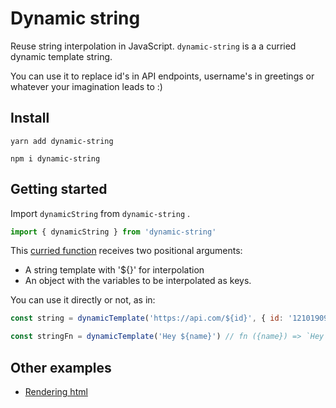 # Dynamic string
Reuse string interpolation in JavaScript. `dynamic-string` is a a curried dynamic template string. 

You can use it to replace id's in API endpoints, username's in greetings or whatever your imagination leads to :)

## Install

`yarn add dynamic-string`

`npm i dynamic-string`

## Getting started
Import `dynamicString` from `dynamic-string` .

```js
import { dynamicString } from 'dynamic-string'
```

This [curried function](https://en.wikipedia.org/wiki/Currying) receives two positional arguments:

- A string template with '${}' for interpolation
- An object with the variables to be interpolated as keys. 

You can use it directly or not, as in:

```js
const string = dynamicTemplate('https://api.com/${id}', { id: '12101909' }) // https://api.com/12101909

const stringFn = dynamicTemplate('Hey ${name}') // fn ({name}) => `Hey ${name}`
```

## Other examples

- [Rendering html](https://codesandbox.io/s/dynamic-string-html-interpolation-ym90q?file=/src/index.js)
